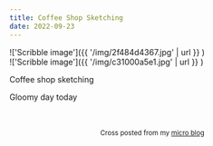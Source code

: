 ```yaml
---
title: Coffee Shop Sketching
date: 2022-09-23
---
```

!['Scribble image']({{ '/img/2f484d4367.jpg' | url }} )
<br>
!['Scribble image']({{ '/img/c31000a5e1.jpg' | url }} )
<br>
<p>Coffee shop sketching</p>
<p>Gloomy day today</p>
<p></p>
<br>
<br>
<center><small>Cross posted from my <a href='http://micro.blog/joshnicholas'>micro blog</a></small></center>
<br>
    